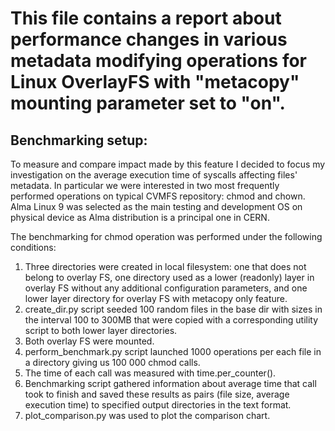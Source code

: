 <h1>This file contains a report about performance changes in various metadata modifying operations for Linux OverlayFS with "metacopy" mounting parameter set to "on".</h1>

<h2>Benchmarking setup:</h2>
To measure and compare impact made by this feature I decided to focus my investigation on the average execution time of syscalls affecting files' metadata. 
In particular we were interested in two most frequently performed operations on typical CVMFS repository: chmod and chown. 
Alma Linux 9 was selected as the main testing and development OS on physical device as Alma distribution is a principal one in CERN.

The benchmarking for chmod operation was performed under the following conditions:
1. Three directories were created in local filesystem: one that does not belong to overlay FS, one directory used as a lower (readonly) layer in overlay FS without any additional configuration parameters, and one lower layer directory for overlay FS with metacopy only feature.
2. create_dir.py script seeded 100 random files in the base dir with sizes in the interval 100 to 300MB that were copied with a corresponding utility script to both lower layer directories.
3. Both overlay FS were mounted. 
4. perform_benchmark.py script launched 1000 operations per each file in a directory giving us 100 000 chmod calls.
5. The time of each call was measured with time.per_counter().
6. Benchmarking script gathered information about average time that call took to finish and saved these results as pairs (file size, average execution time) to specified output directories in the text format.
7. plot_comparison.py was used to plot the comparison chart.
